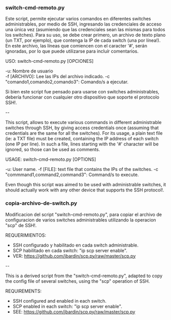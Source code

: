 

### switch-cmd-remoto.py

Este script, permite ejecutar varios comandos en diferentes switches administrables, por medio de SSH, ingresando las credenciales de acceso una única vez (asumiendo que las credenciales sean las mismas para todos los switches). Para su uso, se debe crear primero, un archivo de texto plano (un TXT, por ejemplo), que contenga la IP de cada switch (una por línea!). En este archivo, las líneas que comiencen con el caracter '#', serán ignoradas, por lo que puede utilizarse para incluír comentarios.   

USO: switch-cmd-remoto.py [OPCIONES]

-u: Nombre de usuario       
-f [ARCHIVO]: Lee las IPs del archivo indicado. 
-c "comando1,comando2,comando3": Comando/s a ejecutar.

Si bien este script fue pensado para usarse con switches administrables, debería funcionar con cualquier otro dispositivo que soporte el protocolo SSH!. 

--

This script, allows to execute various commands in different administrable switches through SSH, by giving access credentials once (assuming that credentials are the same for all the switches). For its usage, a plain text file (ie: a TXT file) must be created, containing the IP address of each switch (one IP per line). In such a file, lines starting with the '#' character will be ignored, so those can be used as comments.

USAGE: switch-cmd-remoto.py [OPTIONS]

-u: User name.
-f [FILE]: text file that contains the IPs of the switches. 
-c "commmand1,command2,command3": Command/s to execute.
   
Even though this script was aimed to be used with administrable switches, it should actually work with any other device that supports the SSH protocol!. 


### copia-archivo-de-switch.py 

Modificacion del script "switch-cmd-remoto.py", para copiar el archivo de configuracion de varios switches administrables utilizando la operacion "scp" de SSH!.

REQUERIMIENTOS:
 * SSH configurado y habilitado en cada switch administrable.
 * SCP habilitado en cada switch: "ip scp server enable".
 * VER: https://github.com/jbardin/scp.py/raw/master/scp.py

--

This is a derived script from the "switch-cmd-remoto.py", adapted to copy the config file of several switches, using the "scp" operation of SSH.  

REQUIREMENTS:
 * SSH configured and enabled in each switch.
 * SCP enabled in each switch: "ip scp server enable".
 * SEE: https://github.com/jbardin/scp.py/raw/master/scp.py 

